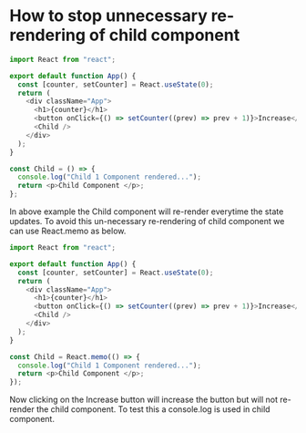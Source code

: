 # How to stop unnecessary re-rendering of child component

```js
import React from "react";

export default function App() {
  const [counter, setCounter] = React.useState(0);
  return (
    <div className="App">
      <h1>{counter}</h1>
      <button onClick={() => setCounter((prev) => prev + 1)}>Increase</button>
      <Child />
    </div>
  );
}

const Child = () => {
  console.log("Child 1 Component rendered...");
  return <p>Child Component </p>;
};
```

In above example the Child component will re-render everytime the state updates. To avoid this un-necessary re-rendering of child component we can use React.memo as below.

```js
import React from "react";

export default function App() {
  const [counter, setCounter] = React.useState(0);
  return (
    <div className="App">
      <h1>{counter}</h1>
      <button onClick={() => setCounter((prev) => prev + 1)}>Increase</button>
      <Child />
    </div>
  );
}

const Child = React.memo(() => {
  console.log("Child 1 Component rendered...");
  return <p>Child Component </p>;
});
```

Now clicking on the Increase button will increase the button but will not re-render the child component. To test this a console.log is used in child component.
